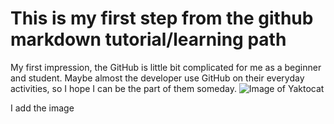 # This is my first step from the github markdown tutorial/learning path
My first impression, the GitHub is little bit complicated for me as a beginner and student. Maybe almost the developer use GitHub on their everyday activities, so I hope I can be the part of them someday.
![Image of Yaktocat](https://octodex.github.com/images/yaktocat.png)


I add the image
